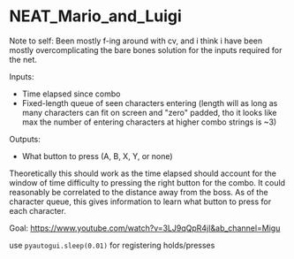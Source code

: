 # NEAT_Mario_and_Luigi

Note to self: Been mostly f-ing around with cv, and i think i have been mostly overcomplicating the bare bones solution for the inputs required for the net.

Inputs:
- Time elapsed since combo
- Fixed-length queue of seen characters entering (length will as long as many characters can fit on screen and "zero" padded, tho it looks like max the number of entering characters at higher combo strings is ~3)

Outputs:
- What button to press (A, B, X, Y, or none)

Theoretically this should work as the time elapsed should account for the window of time difficulty to pressing the right button for the combo. It could reasonably be correlated to the distance away from the boss. As of the character queue, this gives information to learn what button to press for each character.

Goal: https://www.youtube.com/watch?v=3LJ9qQpR4jI&ab_channel=Migu

use `pyautogui.sleep(0.01)` for registering holds/presses